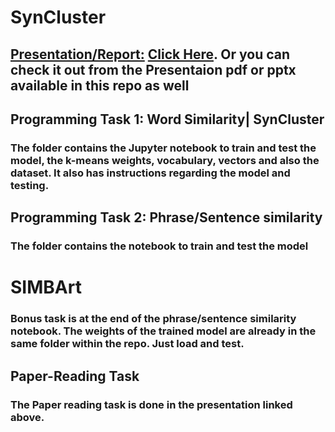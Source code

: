 # SynCluster

## <ins>Presentation/Report:</ins> [Click Here](https://www.canva.com/design/DAF4FnAFa90/g-zJXlF7war6uQSxy4PLOw/edit?utm_content=DAF4FnAFa90&utm_campaign=designshare&utm_medium=link2&utm_source=sharebutton). Or you can check it out from the Presentaion pdf or pptx available in this repo as well

## Programming Task 1: Word Similarity| SynCluster
### The folder contains the Jupyter notebook to train and test the model, the k-means weights, vocabulary, vectors and also the dataset. It also has instructions regarding the model and testing.

## Programming Task 2: Phrase/Sentence similarity
### The folder contains the notebook to train and test the model

# SIMBArt
### Bonus task is at the end of the phrase/sentence similarity notebook. The weights of the trained model are already in the same folder within the repo. Just load and test.

## Paper-Reading Task
### The Paper reading task is done in the presentation linked above.
